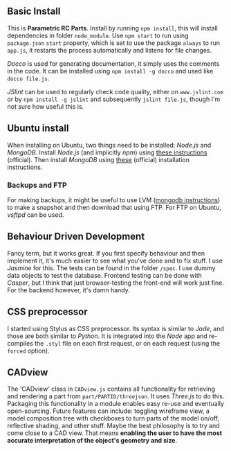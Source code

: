 ## Basic Install ##
This is **Parametric RC Parts**. Install by running `npm install`, this will install dependencies in folder `node_module`. Use `npm start` to run using `package.json` `start` property, which is set to use the package `always` to run `app.js`, it restarts the process automatically and listens for file changes.

*Docco* is used for generating documentation, it simply uses the comments in the code. It can be installed using `npm install -g docco` and used like `docco file.js`.

*JSlint* can be used to regularly check code quality, either on `www.jslint.com` or by `npm install -g jslint` and subsequently `jslint file.js`, though I'm not sure how useful this is.

## Ubuntu install ##
When installing on Ubuntu, two things need to be installed: *Node.js* and *MongoDB*. Install *Node.js* (and implicitly *npm*) using [these instructions](https://github.com/joyent/node/wiki/Installing-Node.js-via-package-manager#wiki-ubuntu-mint-elementary-os) (official). Then install *MongoDB* using [these](http://docs.mongodb.org/manual/tutorial/install-mongodb-on-ubuntu/#install-mongodb) (official) installation instructions.

### Backups and FTP ###
For making backups, it might be useful to use LVM ([mongodb instructions](http://docs.mongodb.org/manual/tutorial/back-up-databases-with-filesystem-snapshots/#lvm-backup-and-restore)) to make a snapshot and then download that using FTP. For FTP on Ubuntu, *vsftpd* can be used.

## Behaviour Driven Development ##
Fancy term, but it works great. If you first specify behaviour and then implement it, it's much easier to see what you've done and to fix stuff. I use *Jasmine* for this. The tests can be found in the folder `/spec`. I use dummy data objects to test the database. Frontend testing can be done with *Casper*, but I think that just browser-testing the front-end will work just fine. For the backend however, it's damn handy.

## CSS preprocessor ##
I started using Stylus as CSS preprocessor. Its syntax is similar to *Jade*, and those are both similar to *Python*. It is integrated into the *Node* app and re-compiles the `.styl` file on each first request, or on each request (using the `forced` option).

## CADview ##
The 'CADview' class in `CADview.js` contains all functionality for retrieving and rendering a part from `part/PARTID/threejson`. It uses *Three.js* to do this. Packaging this functionality in a module enables easy re-use and eventually open-sourcing. Future features can include: toggling wireframe view, a model composition tree with checkboxes to turn parts of the model on/off, reflective shading, and other stuff. Maybe the best philosophy is to try and come close to a CAD view. That means **enabling the user to have the most accurate interpretation of the object's geometry and size**.